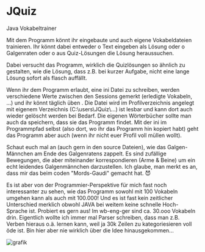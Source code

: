 # JQuiz
Java Vokabeltrainer

Mit dem Programm könnt ihr eingebaute und auch eigene Vokabeldateien trainieren.
Ihr könnt dabei entweder
o Text eingeben als Lösung oder
o Galgenraten oder
o aus Quiz-Lösungen die Lösung heraussuchen.

Dabei versucht das Programm, wirklich die Quizlösungen so ähnlich zu gestalten, wie die Lösung, dass z.B. bei kurzer Aufgabe, nicht eine lange Lösung sofort als flasch auffällt.

Wenn ihr dem Programm erlaubt, eine ini Datei zu schreiben, werden verschiedene Werte zwischen den Sessions gemerkt (erledigte Vokabeln, …) und ihr könnt täglich üben . Die Datei wird im Profilverzeichnis angelegt mit eigenem Verzeichnis (C:\users\JQuiz\…) ist lesbar und kann dort auch wieder gelöscht werden bei Bedarf. Die eigenen Wörterbücher sollte man auch da speichern, dass sie das Programm findet. Mit der ini im Programmpfad selbst (also dort, wo ihr das Programm hin kopiert habt) geht das Programm aber auch (wenn ihr nicht euer Profil voll müllen wollt).

Schaut euch mal an (auch gern in den source Dateien), wie das Galgen-Männchen am Ende des Galgenratens zappelt. Es sind zufällige Bewegungen, die aber miteinander korrespondieren (Arme & Beine) um ein echt leidendes Galgenmännchen darzustellen. Ich glaube, man merkt es an, dass mir das beim coden "Mords-Gaudi" gemacht hat. 😈

Es ist aber von der Programmier-Perspektive für mich fast noch interessanter zu sehen, wie das Programm sowohl mit 100 Vokabeln umgehen kann als auch mit 100.000! Und es ist fast kein zeitlicher Unterschied merklich obwohl JAVA bei weitem keine schnelle Hoch-Sprache ist. Probiert es gern aus! Im wb-eng-ger sind ca. 30.ooo Vokabeln drin. Eigentlich wollte ich immer mal Parser schreiben, dass man z.B. Verben hieraus o.ä. lernen kann, weil ja 30k Zeilen zu kategoriesieren voll öde ist. Bin hier aber nie wirklich über die Idee hinausgekommen... 

 

![grafik](https://user-images.githubusercontent.com/56628625/151678564-e96144b3-57c5-47b1-b3ec-176a5b57236f.png)
